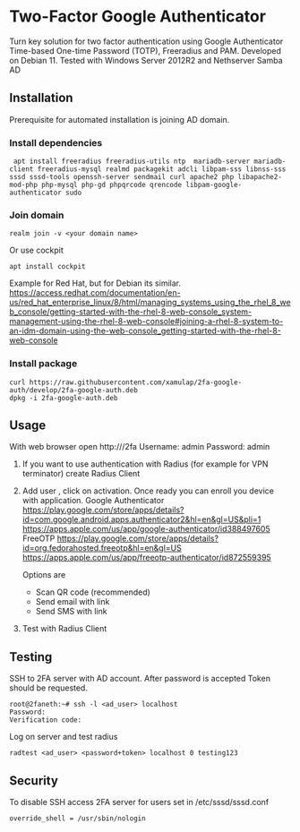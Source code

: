 # Two-Factor Google Authenticator 

Turn key solution for two factor authentication using Google Authenticator Time-based One-time Password (TOTP), Freeradius and PAM. 
Developed on Debian 11. 
Tested with Windows Server 2012R2 and Nethserver Samba AD

## Installation

Prerequisite for automated installation is joining AD domain. 

### Install dependencies
   
     apt install freeradius freeradius-utils ntp  mariadb-server mariadb-client freeradius-mysql realmd packagekit adcli libpam-sss libnss-sss sssd sssd-tools openssh-server sendmail curl apache2 php libapache2-mod-php php-mysql php-gd phpqrcode qrencode libpam-google-authenticator sudo
     
### Join domain

    realm join -v <your domain name>
Or use cockpit

    apt install cockpit

Example for Red Hat, but for Debian its similar.
https://access.redhat.com/documentation/en-us/red_hat_enterprise_linux/8/html/managing_systems_using_the_rhel_8_web_console/getting-started-with-the-rhel-8-web-console_system-management-using-the-rhel-8-web-console#joining-a-rhel-8-system-to-an-idm-domain-using-the-web-console_getting-started-with-the-rhel-8-web-console

### Install package

    curl https://raw.githubusercontent.com/xamulap/2fa-google-auth/develop/2fa-google-auth.deb
    dpkg -i 2fa-google-auth.deb


## Usage

With web browser open http://<your IP>/2fa
Username: admin
Password: admin

 1. If you want to use authentication with Radius (for example for VPN terminator) create Radius Client
 2. Add user , click on activation. Once ready you can enroll you device with application. 
	Google Authenticator
	https://play.google.com/store/apps/details?id=com.google.android.apps.authenticator2&hl=en&gl=US&pli=1
	https://apps.apple.com/us/app/google-authenticator/id388497605
	FreeOTP
	https://play.google.com/store/apps/details?id=org.fedorahosted.freeotp&hl=en&gl=US
	https://apps.apple.com/us/app/freeotp-authenticator/id872559395

	Options are 
     - Scan QR code (recommended)
     - Send email with link 
     - Send SMS with link
     
3. Test with Radius Client


## Testing
SSH to 2FA server with AD account. After password is accepted Token should be requested. 

    root@2faneth:~# ssh -l <ad_user> localhost
    Password: 
    Verification code:

Log on server and test radius 

    radtest <ad_user> <password+token> localhost 0 testing123

## Security

To disable SSH access 2FA server for users set in /etc/sssd/sssd.conf

    override_shell = /usr/sbin/nologin



